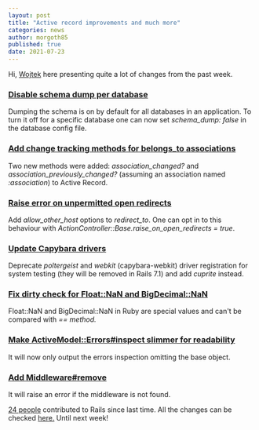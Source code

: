 ```yaml
---
layout: post
title: "Active record improvements and much more"
categories: news
author: morgoth85
published: true
date: 2021-07-23
---
```


Hi, [Wojtek](https://twitter.com/morgoth85) here presenting quite a lot of changes from the past week.

### [Disable schema dump per database](https://github.com/rails/rails/pull/42804)

Dumping the schema is on by default for all databases in an application. To turn it off for a specific database one can now set _schema\_dump: false_ in the database config file.

### [Add change tracking methods for belongs_to associations](https://github.com/rails/rails/pull/42751)

Two new methods were added: _association\_changed?_ and _association\_previously\_changed?_ (assuming an association named _:association_) to Active Record.

### [Raise error on unpermitted open redirects](https://github.com/rails/rails/commit/5e93cff83599833380b4cb3d99c020b5efc7dd96)

Add _allow\_other\_host_ options to _redirect\_to_. One can opt in to this behaviour with _ActionController::Base.raise\_on\_open\_redirects = true_.

### [Update Capybara drivers](https://github.com/rails/rails/pull/42790)

Deprecate _poltergeist_ and _webkit_ (capybara-webkit) driver registration for system testing (they will be removed in Rails 7.1) and add _cuprite_ instead.

### [Fix dirty check for Float::NaN and BigDecimal::NaN](https://github.com/rails/rails/pull/42831)

Float::NaN and BigDecimal::NaN in Ruby are special values and can't be compared with _== method._

### [Make ActiveModel::Errors#inspect slimmer for readability](https://github.com/rails/rails/pull/42832)

It will now only output the errors inspection omitting the base object.

### [Add Middleware#remove](https://github.com/rails/rails/pull/42821)

It will raise an error if the middleware is not found.

[24 people](https://contributors.rubyonrails.org/contributors/in-time-window/20210717-20210723) contributed to Rails since last time. All the changes can be checked [here.](https://github.com/rails/rails/compare/@%7B2021-07-17%7D...main@%7B2021-07-23%7D) Until next week!
